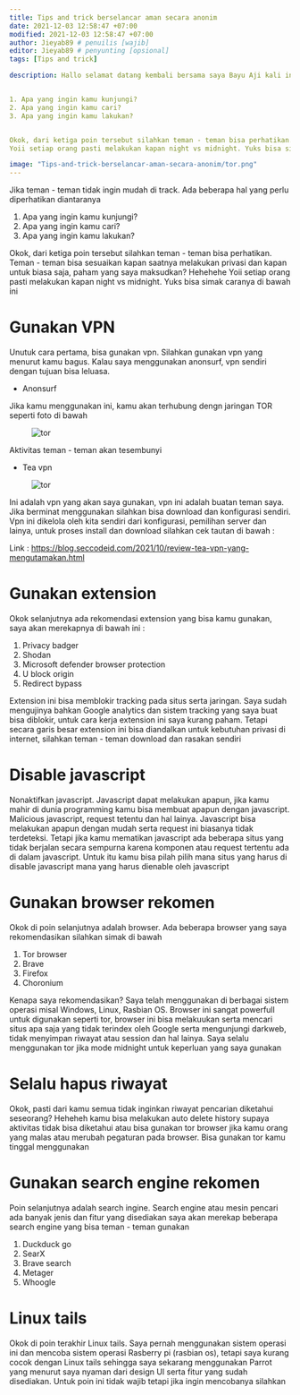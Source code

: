 ```yaml
---
title: Tips and trick berselancar aman secara anonim
date: 2021-12-03 12:58:47 +07:00
modified: 2021-12-03 12:58:47 +07:00
author: Jieyab89 # penuilis [wajib]
editor: Jieyab89 # penyunting [opsional]
tags: [Tips and trick]

description: Hallo selamat datang kembali bersama saya Bayu Aji kali ini saya akan membagikan seputar tips tentang berselancar di internet. Jika teman - teman tidak ingin mudah di track. Ada beberapa hal yang perlu diperhatikan diantaranya


1. Apa yang ingin kamu kunjungi?
2. Apa yang ingin kamu cari?
3. Apa yang ingin kamu lakukan?


Okok, dari ketiga poin tersebut silahkan teman - teman bisa perhatikan. Teman - teman bisa sesuaikan kapan saatnya melakukan privasi dan kapan untuk biasa saja, paham yang saya maksudkan? Hehehehe
Yoii setiap orang pasti melakukan kapan night vs midnight. Yuks bisa simak caranya di bawah ini

image: "Tips-and-trick-berselancar-aman-secara-anonim/tor.png"
---
```


Jika teman - teman tidak ingin mudah di track. Ada beberapa hal yang perlu diperhatikan diantaranya


1. Apa yang ingin kamu kunjungi?
2. Apa yang ingin kamu cari?
3. Apa yang ingin kamu lakukan?


Okok, dari ketiga poin tersebut silahkan teman - teman bisa perhatikan. Teman - teman bisa sesuaikan kapan saatnya melakukan privasi dan kapan untuk biasa saja, paham yang saya maksudkan? Hehehehe
Yoii setiap orang pasti melakukan kapan night vs midnight. Yuks bisa simak caranya di bawah ini



# Gunakan VPN
Unutuk cara pertama, bisa gunakan vpn. Silahkan gunakan vpn yang menurut kamu bagus. Kalau saya menggunakan anonsurf, vpn sendiri dengan tujuan bisa leluasa.


- Anonsurf

Jika kamu menggunakan ini, kamu akan terhubung dengn jaringan TOR seperti foto di bawah
<figure>
<img src="https://blogger.googleusercontent.com/img/a/AVvXsEjAUAC6rKP3osO3TYOC2kp48a23-YNEf94SLcsR1krwNeGFsLVQ_oH89Aq0j2Ke4B8afyWPohlXrSFEWWQ6mhBqWu9mjcJ47HGP0y1-feigCbbBPBJD7Tna8CARvGQ-5dYvLHV9XtcAIa04PkBJoutif8u9MWbemrpC18fKjF7G2YmuVzpUp4kqGbqApQ=s728" alt="tor">
</figure>

Aktivitas teman - teman akan tesembunyi

- Tea vpn

<figure>
<img src="https://blogger.googleusercontent.com/img/a/AVvXsEhWVDwHMNr92Vil0YbaYhq0RMvhq_hD9c0yl1HriOE2k4kl5JMjusZ-AW961MnyIlwfC6FVoD24c-9uf75ZkMQwPk9icjxt5_A5NR3Vv0l9GWcPWKtHKlpb4wx8VOvwg6BBzrCRzfmwqWVUwvF5RAeJx1gv_Xc6Qgd3633QWtwQ0hhAZMvEBqSx_0xueQ=s800" alt="tor">
</figure>

Ini adalah vpn yang akan saya gunakan, vpn ini adalah buatan teman saya. Jika berminat menggunakan silahkan bisa download dan konfigurasi sendiri. Vpn ini dikelola oleh kita sendiri dari konfigurasi, pemilihan server dan lainya, untuk proses install dan download silahkan cek tautan di bawah :


Link : https://blog.seccodeid.com/2021/10/review-tea-vpn-yang-mengutamakan.html


# Gunakan extension
Okok selanjutnya ada rekomendasi extension yang bisa kamu gunakan, saya akan merekapnya di bawah ini :


1. Privacy badger
2. Shodan
3. Microsoft defender browser protection
4. U block origin
5. Redirect bypass


Extension ini bisa memblokir tracking pada situs serta jaringan. Saya sudah mengujinya bahkan Google analytics dan sistem tracking yang saya buat bisa diblokir, untuk cara kerja extension ini saya kurang paham. Tetapi secara garis besar extension ini bisa diandalkan untuk kebutuhan privasi di internet, silahkan teman - teman download dan rasakan sendiri


# Disable javascript
Nonaktifkan javascript. Javascript dapat melakukan apapun, jika kamu mahir di dunia programming kamu bisa membuat apapun dengan javascript. Malicious javascript, request tetentu dan hal lainya. Javascript bisa melakukan apapun dengan mudah serta request ini biasanya tidak terdeteksi. Tetapi jika kamu mematikan javascript ada beberapa situs yang tidak berjalan secara sempurna karena komponen atau request tertentu ada di dalam javascript. Untuk itu kamu bisa pilah pilih mana situs yang harus di disable javascript mana yang harus dienable oleh javascript


# Gunakan browser rekomen

Okok di poin selanjutnya adalah browser. Ada beberapa browser yang saya rekomendasikan silahkan simak di bawah


1. Tor browser
2. Brave
3. Firefox
4. Choronium


Kenapa saya rekomendasikan? Saya telah menggunakan di berbagai sistem operasi misal Windows, Linux, Rasbian OS. Browser ini sangat powerfull untuk digunakan seperti tor, browser ini bisa melakuukan serta mencari situs apa saja yang tidak terindex oleh Google serta mengunjungi darkweb, tidak menyimpan riwayat atau session dan hal lainya. Saya selalu menggunakan tor jika mode midnight untuk keperluan yang saya gunakan


# Selalu hapus riwayat

Okok, pasti dari kamu semua tidak inginkan riwayat pencarian diketahui seseorang? Heheheh kamu bisa melakukan auto delete history supaya aktivitas tidak bisa diketahui atau bisa gunakan tor browser jika kamu orang yang malas atau merubah pegaturan pada browser. Bisa gunakan tor kamu tinggal menggunakan  


# Gunakan search engine rekomen

Poin selanjutnya adalah search ingine. Search engine atau mesin pencari ada banyak jenis dan fitur yang disediakan saya akan merekap beberapa search engine yang bisa teman - teman gunakan


1. Duckduck go
2. SearX
3. Brave search
4. Metager
5. Whoogle


# Linux tails

Okok di poin terakhir Linux tails. Saya pernah menggunakan sistem operasi ini dan mencoba sistem operasi Rasberry pi (rasbian os), tetapi saya kurang cocok dengan Linux tails sehingga saya sekarang menggunakan Parrot yang menurut saya nyaman dari design UI serta fitur yang sudah disediakan. Untuk poin ini tidak wajib tetapi jika ingin mencobanya silahkan
